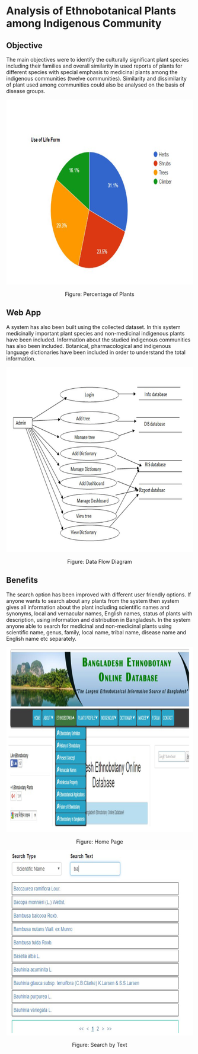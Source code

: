 # Analysis of Ethnobotanical Plants among Indigenous Community

## Objective

The main objectives were to identify the culturally significant plant species including their families and overall similarity in used reports of plants for different species with special
emphasis to medicinal plants among the indigenous communities (twelve communities). Similarity and dissimilarity of plant used among communities could also be analysed on the
basis of disease groups.

<img src="https://github.com/mostafiz67/Ethnobotany-Plants-Information/blob/master/image/ReadMe-Images/eth-4.png" alt="Percentage of Plants" width="800" height="500">
<p align="center">
    Figure: Percentage of Plants
</p>

## Web App

A system has also been built using the collected dataset. In this system medicinally important plant species and non-medicinal indigenous plants have been included. Information
about the studied indigenous communities has also been included. Botanical, pharmacological and indigenous language dictionaries have been included in order to understand the total
information.

<img src="https://github.com/mostafiz67/Ethnobotany-Plants-Information/blob/master/image/ReadMe-Images/DFD.png" alt="Data Flow Diagram" width="800" height="500">
<p align="center">
    Figure: Data Flow Diagram
</p>

## Benefits

The search option has been improved with different user friendly options. If anyone wants to search about any plants from the system then system gives all information about the
plant including scientific names and synonyms, local and vernacular names, English names, status of plants with description, using information and distribution in Bangladesh. In the
system anyone able to search for medicinal and non-medicinal plants using scientific name, genus, family, local name, tribal name, disease name and English name etc separately.

<img src="https://github.com/mostafiz67/Ethnobotany-Plants-Information/blob/master/image/ReadMe-Images/eth-1.png" alt="Home Page" width="800" height="500">
<p align="center">
    Figure: Home Page
</p>


<img src="https://github.com/mostafiz67/Ethnobotany-Plants-Information/blob/master/image/ReadMe-Images/eth-3.png" alt="Search by Text" width="800" height="500">
<p align="center">
    Figure: Search by Text
</p>
